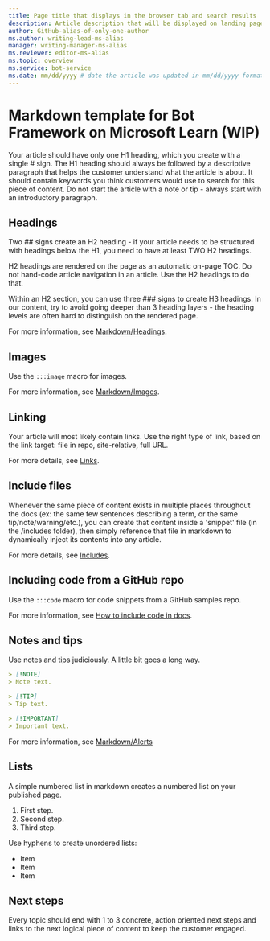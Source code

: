 ```yaml
---
title: Page title that displays in the browser tab and search results
description: Article description that will be displayed on landing pages and in most search results
author: GitHub-alias-of-only-one-author
ms.author: writing-lead-ms-alias
manager: writing-manager-ms-alias
ms.reviewer: editor-ms-alias
ms.topic: overview
ms.service: bot-service
ms.date: mm/dd/yyyy # date the article was updated in mm/dd/yyyy format
---
```


# Markdown template for Bot Framework on Microsoft Learn (WIP)

Your article should have only one H1 heading, which you create with a single # sign. The H1 heading should always be followed by a descriptive paragraph that helps the customer understand what the article is about. It should contain keywords you think customers would use to search for this piece of content. Do not start the article with a note or tip - always start with an introductory paragraph.

## Headings

Two ## signs create an H2 heading - if your article needs to be structured with headings below the H1, you need to have at least TWO H2 headings.

H2 headings are rendered on the page as an automatic on-page TOC. Do not hand-code article navigation in an article. Use the H2 headings to do that.

Within an H2 section, you can use three ### signs to create H3 headings. In our content, try to avoid going deeper than 3 heading layers - the heading levels are often hard to distinguish on the rendered page.

For more information, see [Markdown/Headings](https://review.learn.microsoft.com/help/platform/markdown-reference?branch=main#headings).

## Images

Use the `:::image` macro for images.

For more information, see [Markdown/Images](https://review.learn.microsoft.com/help/platform/markdown-reference?branch=main#images).

## Linking

Your article will most likely contain links. Use the right type of link, based on the link target: file in repo, site-relative, full URL.

For more details, see [Links](https://review.learn.microsoft.com/help/platform/links-how-to?branch=main).

## Include files

Whenever the same piece of content exists in multiple places throughout the docs (ex: the same few sentences describing a term, or the same tip/note/warning/etc.),
you can create that content inside a 'snippet' file (in the /includes folder), then simply reference that file in markdown to dynamically inject its contents into any article.

For more details, see [Includes](https://review.learn.microsoft.com/help/platform/includes-best-practices?branch=main).

## Including code from a GitHub repo

Use the `:::code` macro for code snippets from a GitHub samples repo.

For more information, see [How to include code in docs](https://review.learn.microsoft.com/help/platform/code-in-docs?branch=main).

## Notes and tips

Use notes and tips judiciously. A little bit goes a long way.

```md
> [!NOTE]
> Note text.

> [!TIP]
> Tip text.

> [!IMPORTANT]
> Important text.
```

For more information, see [Markdown/Alerts](https://review.learn.microsoft.com/help/platform/markdown-reference?branch=main#alerts-note-tip-important-caution-warning)

## Lists

A simple numbered list in markdown creates a numbered list on your published page.

1. First step.
1. Second step.
1. Third step.

Use hyphens to create unordered lists:

- Item
- Item
- Item

## Next steps

Every topic should end with 1 to 3 concrete, action oriented next steps and links to the next logical piece of content to keep the customer engaged.
